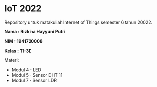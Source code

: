 # IoT 2022

Repository untuk matakuliah Internet of Things semester 6 tahun 20022.

**Nama  : Rizkina Hayyuni Putri**

**NIM   : 1941720008**

**Kelas : TI-3D**


Materi:

* Modul 4 - LED 
* Modul 5 - Sensor DHT 11
* Modul 7 - Sensor LDR